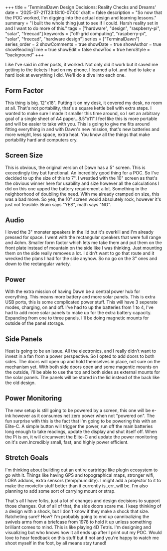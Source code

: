+++
title = 'TerminalDawn Design Decisions: Reality Checks and Dreams'
date = '2025-07-21T23:18:10-07:00'
draft = false
description = "So now that the POC worked, I'm digging into the actual design and learning lessons."
summary = "I built the whole thing just to see if I could. Harsh reality set in and I want to do more of this."
tags = ["hardware", "design", "raspberry-pi", "solar", "freecad"]
keywords = ["off-grid computing", "raspberry-pi", "solar", "freecad", "hardware design"]
series = ["TerminalDawn"]
series_order = 2
showComments = true
showDate = true
showAuthor = true
showReadingTime = true
showEdit = false
showToc = true
heroStyle = "background"
+++

Like I've said in other posts, it worked. Not only did it work but it saved me getting to the tickets I had on my phone. I learned a lot..and had to take a hard look at everything I did. We'll do a dive into each one.

## Form Factor

This thing is big. 12"x18". Putting it on my desk, it covered my desk, no room at all. That's not portability, that's a square kettle bell with extra steps. I wanted to make sure I made it smaller this time around, so I set an arbitrary goal of a single sheet of A4 paper...8.5"x11".I feel like this is more portable and will be easier to take with you. This is going to give me fits around fitting everything in and with Dawn's new mission, that's new batteries and more weight, less space, extra heat. You know all the things that make portability hard and computers cry.

## Screen Size

This is obvious, the original version of Dawn has a 5" screen. This is exceedingly tiny but functional. An incredibly good thing for a POC. So I've decided to up the size of this to 7". I wrestled with the 10" screen as that's the obvious winner here for usability and size however all the calculations I did on this one upped the battery requirement a lot. Something in the neighborhood of doubling the need. With me already cramped on size, this was a bad move. So yea, the 10" screen would absolutely rock, however it's just not feasible. Brain says "YES", math says "NO".

## Audio

I loved the 3" monster speakers in the lid but it's overkill and I'm already pressed for space. I went with the rectangular speakers that were full range and 4ohm. Smaller form factor which lets me take them and put them on the front plate instead of mountain on the side like I was thinking. Just mounting them on the side really removes a lot. I didn't want to go that route and it wrecked the plans I had for the side anyhow. So no go on the 3" ones and down to the rectangular variety.

## Power

With the extra mission of having Dawn be a central power hub for everything. This means more battery and more solar panels. This is extra USB ports, this is some complicated power stuff. This will have 3 seperate modes, charging, on and off. I've had to up the batteries from 1 to 4, I've had to add more solar panels to make up for the extra battery capacity. Expanding from one to three panels. I'll be doing magnetic mounts for outside of the panel storage.

## Side Panels

Heat is going to be an issue. All the electronics, and I really didn't want to invest in a fan from a power perspective. So I opted to add doors to both sides. The doors will open up and hold themselves in place, not sure on the mechanism yet. With both side doors open and some magentic mounts on the outside, I'll be able to use the top and both sides as external mounts for the solar panels. The panels will be stored in the lid instead of the back like the old design.

## Power Monitoring

The new setup is still going to be powered by a screen, this one will be e-ink however as it consumes net zero power when not "powered on". The fun surprise with this is the fact that I'm going to be powering this with an Elite-C. A simple button will trigger the power, run off the main batteries long enough to take readings, update the display and shut itself off. When the Pi is on, it will circumvent the Elite-C and update the power monitoring on it's own.Incredibly small, fast, and highly power efficient.

## Stretch Goals

I'm thinking about building out an entire cartridge like plugin ecosystem to go with it. Things like having GPS and topographical maps, stronger wifi, LORA addons, extra sensors (temp/humidity). I might add a projector to it to make the movie/tv stuff better than it currently is..err..will be. I'm also planning to add some sort of carrying mount or strap.

That's all I have folks, just a lot of changes and design decisions to support those changes. Out of all of that, the side doors scare me. I keep thinking of a design with a shock, but I don't know if they make a shock that size. Ratcheting sure? How? I'm probably going to end up cannibalizing the swivels arms from a briefcase from 1978 to hold it up unless something brilliant comes to mind. This is like playing 4D Tetris. I'm designing and visualizing but who knows how it all ends up after I print out my POC. Would love to hear feedback on this stuff but if not and you're happy to watch me shoot myself in the foot, by all means stay tuned!
